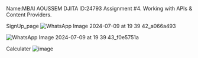Name:MBAI AOUSSEM DJITA
ID:24793
Assignment #4. Working with APIs & Content Providers.

SignUp_page
![WhatsApp Image 2024-07-09 at 19 39 42_a066a493](https://github.com/leonnel235/Assignments-IV/assets/172814133/eea18ef7-5127-406a-945d-991deb2a5109)

![WhatsApp Image 2024-07-09 at 19 39 43_f0e5751a](https://github.com/leonnel235/Assignments-IV/assets/172814133/58ad82dd-34a9-4c48-aeef-c3cb44d89a65)

Calculater
![image](https://github.com/leonnel235/Assignments-IV/assets/172814133/32b351ae-b35b-4fa0-b341-d9e4a1db5b8c)



